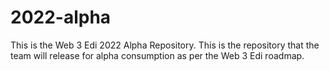 # 2022-alpha
This is the Web 3 Edi 2022 Alpha Repository. This is the repository that the team will release for alpha consumption as per the Web 3 Edi roadmap. 
